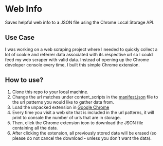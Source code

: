# Web Info
Saves helpful web info to a JSON file using the Chrome Local Storage API.

## Use Case
I was working on a web scraping project where I needed to quickly collect a lot of cookie and referrer data associated with its respective url so I could feed my web scraper with valid data. Instead of opening up the Chrome developer console every time, I built this simple Chrome extension.

## How to use?
1. Clone this repo to your local machine.
2. Change the url matches under content_scripts in the [manifest.json](./manifest.json) file to the url patterns you would like to gather data from.
3. Load the unpacked extension in [Google Chrome](chrome://extensions)
4. Every time you visit a web site that is included in the url patterns, it will print to console the number of urls that are in storage.
5. Then, click the Chrome extension icon to download the JSON file containing all the data.
6. After clicking the extension, all previously stored data will be erased (so please do not cancel the download - unless you don't want the data).
